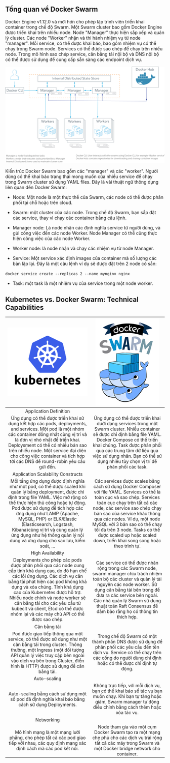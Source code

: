 ## Tổng quan về Docker Swarm

Docker Engine v1.12.0 và mới hơn cho phép lập trình viên triển khai container trong chế độ Swarm. Một Swarm cluster bao gồm Docker Engine được triển khai trên nhiều node. Node "Manager" thực hiện sắp xếp và quản lý cluster. Các node "Worker" nhận và thi hành nhiệm vụ từ node "manager". Mỗi service, có thể được khai báo, bao gồm nhiệm vụ có thể chạy trong Swarm node. Services có thể được sao chép để chạy trên nhiều node. Trong mô hình sao chép service, cân bằng tải nội bộ và DNS nội bộ có thể được sử dụng để cung cấp sẵn sàng các endpoint dịch vụ.

<img src="/img/4.png">

Kiến trúc Docker Swarm bao gồm các "manager" và các "worker". Người dùng có thể khai báo trạng thái mong muốn của nhiều service để chạy trong Swarm cluster sử dụng YAML files. Đây là vài thuật ngữ thông dụng liên quan đến Docker Swarm:

* Node: Một node là một thực thể của Swarm, các node có thể được phân phối tại chỗ hoặc trên cloud.

* Swarm: một cluster của các node. Trong chế độ Swarm, bạn sắp đặt các service, thay vì chạy các container bằng câu lệnh.

* Manager node: Là node nhận các định nghĩa service từ người dùng, và gửi công việc đến các node Worker. Node Manager có thể cũng thực hiện công việc của các node Worker.

* Worker node: là node nhận và chạy các nhiệm vụ từ node Manager.

* Service: Một service xác định images của container mà số lượng các bản lặp lại. Đây là một câu lệnh ví dụ sẽ được đặt trên 2 node có sẵn:

`docker service create --replicas 2 --name mynginx nginx`

* Task: một task là một nhiệm vụ của service trong một node worker.

## Kubernetes vs. Docker Swarm: Technical Capabilities


| <img src="/img/5.png"> | <img src="/img/6.png"> |
|:------------------------:|:------------------------:|
|Application Definition| |
|Ứng dụng có thể được triển khai sử dụng kết hợp các pods, deployments, and services. Một pod là một nhóm các container đồng nhất cùng vị trí và là đơn vị nhỏ nhất để triển khai. Deploysment có thể có nhiều bản sao trên nhiều node. Một service đại diện cho công việc container và tích hợp tới các DNS để round-robin yêu cầu gửi đến.|Ứng dụng có thể được triển khai dưới dạng services trong một Swarm cluster. Nhiều container sẽ được chỉ định bằng file YAML. Docker Compose có thể triển khai chúng. Task được phân phối qua các trung tâm dữ liệu qua việc sử dụng nhãn. Bạn có thể sử dụng nhiều tùy chọn vị trí để phân phối các task.|
|Application Scalability Constructs | |
|Mỗi tầng ứng dụng được định nghĩa như một pod, có thể được scaled khi quản lý bằng deployment, được chỉ định trong file YAML. Việc mở rộng có thể thực hiện thủ công hoặc tự động. Pod được sử dụng để tích hợp các ứng dụng như LAMP (Apache, MySQL, PHP) or ELK/Elastic (Elasticsearch, Logstash, Kibana)cùng vị trí và cùng quản lý ứng dụng như hệ thống quản lý nội dung và ứng dụng cho sao lưu, kiểm soát, …|Các services được scales bằng cách sử dụng Docker Composer với file YAML. Services có thể là toàn cục và sao chép. Services toàn cục chạy trên tất cả các node, các service sao chép chạy bản sao của service khác thông qua các nodes. Ví dụ, một node MySQL với 3 bản sao có thể chạy tối đa trên 3 node. Tasks có thể được scaled up hoặc scaled down, triển khai song song hoặc theo trình tự.|
|High Availability | |
|Deployments cho phép các pods được phân phối qua các node cung cấp tính khả dụng cao, do đó hạn chế các lỗi ứng dụng. Các dịch vụ cân bằng tải phát hiện các pod không khả dụng và xóa chúng. Tính khả dụng cao của Kubernetes được hỗ trợ. Nhiều node chính và node worker sẽ cân bằng tải cho các yêu cầu từ kubeclt và client, Etcd có thể được nhóm lại và các máy chủ API có thể được sao chép.|Các service có thể được nhân rộng trong các Swarm node, swarm manager chịu trách nhiệm toàn bộ các cluster và quản lý tài nguyên các node worker. Sử dụng cân bằng tải bên trong để đưa ra các service bên ngoài. Các nhà quản lý Swarm sử dụng thuật toán Raft Consensus để đảm bảo rằng họ có thông tin thích hợp.|
|Cân bằng tải | |
|Pod được giao tiếp thông qua một service, có thể được sử dụng như một cân bằng tải trong cluster. Thông thường, một Ingress (một đối tượng API quản lý việc truy cập bên ngoài vào dịch vụ bên trong Cluster, điển hình là HTTP) được sử dụng để cân bằng tải.| Trong chế độ Swarm có một thành phần DNS được sử dụng để phân phối các yêu cầu đến tên dịch vụ. Service có thể chạy trên các cổng do người dùng chỉ định hoặc có thể được chỉ định tự động.|
|Auto-scaling| |
|Auto-scaling bằng cách sử dụng một số pod đã định nghĩa khai báo bằng cách sử dụng Deployments.|Không trực tiếp, với mỗi dịch vụ, bạn có thể khai báo số tác vụ bạn muốn chạy. Khi bạn tự tăng hoặc giảm, Swarm manager tự động điều chỉnh bằng cách thêm hoặc xóa tác vụ.|
|Networking| |
|Mô hình mạng là một mạng lưới phẳng, cho phép tất cả các pod giao tiếp với nhau, các quy định mạng xác định cách mà các pod kết nối.	| Node tham gia vào một cụm Docker Swarm tạo ra một mạng che phủ cho các dịch vụ trải rộng tất cả các máy trong Swarm và một Docker bridge network cho container.|



	









